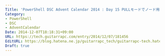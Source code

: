 ```yaml
---
Title: 'PowerShell DSC Advent Calendar 2014 : Day 15 PULLモードでノード用のモジュールを配置する'
Category:
- PowerShell
- DSC
- AdventCalendar
Date: 2014-12-07T18:18:31+09:00
URL: https://tech.guitarrapc.com/entry/2014/12/07/181456
EditURL: https://blog.hatena.ne.jp/guitarrapc_tech/guitarrapc-tech.hatenablog.com/atom/entry/8454420450076387781
Draft: true
---
```


